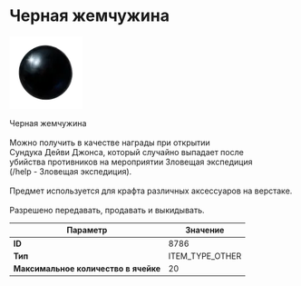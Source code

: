# Черная жемчужина

![Item Image](../img/8786.webp?raw=true)

Черная жемчужина<br><br>Можно получить в качестве награды при открытии<br>Сундука Дейви Джонса, который случайно выпадает после<br>убийства противников на мероприятии Зловещая экспедиция<br>(/help - Зловещая экспедиция).<br><br>Предмет используется для крафта различных аксессуаров на верстаке.<br><br>Разрешено передавать, продавать и выкидывать.


| Параметр | Значение |
|----------|----------|
| **ID** | 8786 |
| **Тип** | ITEM_TYPE_OTHER |
| **Максимальное количество в ячейке** | 20 |

